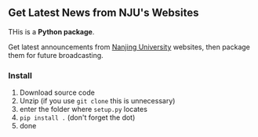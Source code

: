
## Get Latest News from NJU's Websites
THis is a **Python package**.

Get latest announcements from [Nanjing University](www.nju.edu.cn) websites, then package them for future broadcasting.

###  Install
1. Download source code
2. Unzip (if you use `git clone` this is unnecessary)
3. enter the folder where `setup.py` locates
4. `pip install .`  (don't forget the dot)
5. done
